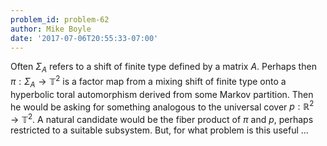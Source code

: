 ```yaml
---
problem_id: problem-62
author: Mike Boyle
date: '2017-07-06T20:55:33-07:00'
---
```

Often $\Sigma_A$ refers to a shift of finite type defined by a matrix $A$.
Perhaps then $\pi: \Sigma_A \to \mathbb T^2$ is a factor map from a mixing
shift of finite type onto a hyperbolic toral automorphism derived from some
Markov partition. Then he would be asking for something analogous to the
universal cover $p: \mathbb{R}^2 \to \mathbb T^2$. A natural candidate would
be the fiber product of $\pi$ and $p$, perhaps restricted to a suitable
subsystem. But, for what problem is this useful ...

